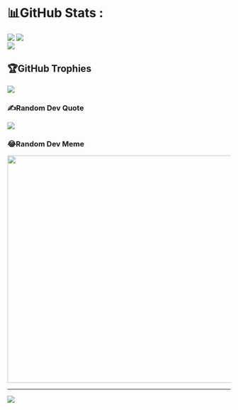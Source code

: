 
# 📊GitHub Stats :
![](https://github-readme-stats.vercel.app/api?username=PhucHau0310&theme=radical&hide_border=true&include_all_commits=true&count_private=false)
![](https://github-readme-streak-stats.herokuapp.com/?user=PhucHau0310&theme=radical&hide_border=true)<br/>
![](https://github-readme-stats.vercel.app/api/top-langs/?username=PhucHau0310&theme=radical&hide_border=true&include_all_commits=true&count_private=false&layout=compact)

## 🏆GitHub Trophies
![](https://github-trophies.vercel.app/?username=PhucHau0310&theme=radical&no-frame=false&no-bg=false&margin-w=4)

### ✍️Random Dev Quote
![](https://quotes-github-readme.vercel.app/api?type=horizontal&theme=radical)

### 😂Random Dev Meme
<img src="https://random-memer.herokuapp.com/" width="512px"/>

---
[![](https://visitcount.itsvg.in/api?id=PhucHau0310&icon=0&color=0)](https://visitcount.itsvg.in)

